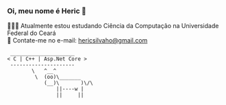 ### Oi, meu nome é Heric 👋
👨🏻‍💻 Atualmente estou estudando Ciência da Computação na Universidade Federal do Ceará <br>
📧 Contate-me no e-mail: hericsilvaho@gmail.com<br>

```
 _____________________ 
< C | C++ | Asp.Net Core >
 --------------------- 
        \   ^__^
         \  (oo)\_______
            (__)\       )\/\
                ||----w |
                ||     ||

```
